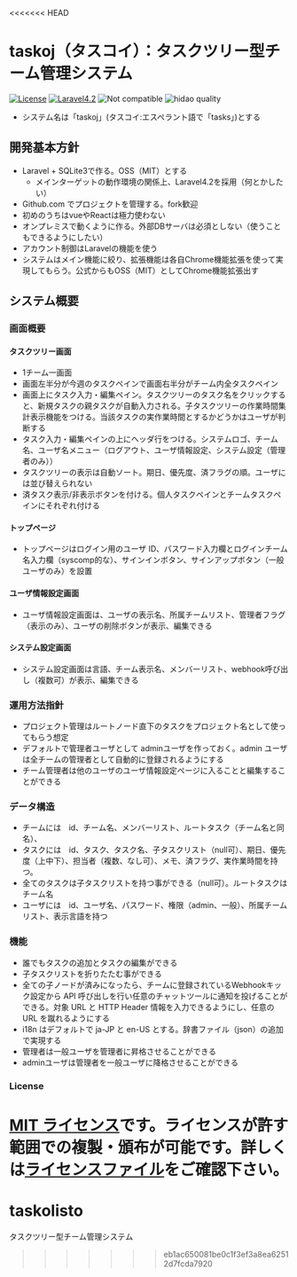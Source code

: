 <<<<<<< HEAD
# taskoj（タスコイ）：タスクツリー型チーム管理システム

[![License](https://poser.pugx.org/laravel/framework/license.svg)](https://packagist.org/packages/laravel/framework)
[![Laravel4.2](https://img.shields.io/badge/Framework-Laravel4.2-blue.svg)](http://laravel.jp/)
![Not compatible](https://img.shields.io/badge/IE-Not_compatible-red.svg)
![hidao quality](https://img.shields.io/badge/hidao-quality-orange.svg)

- システム名は「taskoj」(タスコイ:エスペラント語で「tasks」)とする

## 開発基本方針
- Laravel + SQLite3で作る。OSS（MIT）とする
    - メインターゲットの動作環境の関係上、Laravel4.2を採用（何とかしたい）
- Github.com でプロジェクトを管理する。fork歓迎
- 初めのうちはvueやReactは極力使わない
- オンプレミスで動くように作る。外部DBサーバは必須としない（使うこともできるようにしたい）
- アカウント制御はLaravelの機能を使う
- システムはメイン機能に絞り、拡張機能は各自Chrome機能拡張を使って実現してもらう。公式からもOSS（MIT）としてChrome機能拡張出す

## システム概要
### 画面概要
#### タスクツリー画面
- 1チーム一画面
- 画面左半分が今週のタスクペインで画面右半分がチーム内全タスクペイン
- 画面上にタスク入力・編集ペイン。タスクツリーのタスク名をクリックすると、新規タスクの親タスクが自動入力される。子タスクツリーの作業時間集計表示機能をつける。当該タスクの実作業時間とするかどうかはユーザが判断する
- タスク入力・編集ペインの上にヘッダ行をつける。システムロゴ、チーム名、ユーザ名メニュー（ログアウト、ユーザ情報設定、システム設定（管理者のみ））
- タスクツリーの表示は自動ソート。期日、優先度、済フラグの順。ユーザには並び替えられない
- 済タスク表示/非表示ボタンを付ける。個人タスクペインとチームタスクペインにそれぞれ付ける

#### トップページ
- トップページはログイン用のユーザ ID、パスワード入力欄とログインチーム名入力欄（syscomp的な）、サインインボタン、サインアップボタン（一般ユーザのみ）を設置

#### ユーザ情報設定画面
- ユーザ情報設定画面は、ユーザの表示名、所属チームリスト、管理者フラグ（表示のみ）、ユーザの削除ボタンが表示、編集できる

#### システム設定画面
- システム設定画面は言語、チーム表示名、メンバーリスト、webhook呼び出し（複数可）が表示、編集できる

### 運用方法指針
- プロジェクト管理はルートノード直下のタスクをプロジェクト名として使ってもらう想定
- デフォルトで管理者ユーザとして adminユーザを作っておく。admin ユーザは全チームの管理者として自動的に登録されるようにする
- チーム管理者は他のユーザのユーザ情報設定ページに入ることと編集することができる

### データ構造
- チームには　id、チーム名、メンバーリスト、ルートタスク（チーム名と同名）、
- タスクには　id、タスク、タスク名、子タスクリスト（null可）、期日、優先度（上中下）、担当者（複数、なし可）、メモ、済フラグ、実作業時間を持つ。
- 全てのタスクは子タスクリストを持つ事ができる（null可）。ルートタスクはチーム名
- ユーザには　id、ユーザ名、パスワード、権限（admin、一般）、所属チームリスト、表示言語を持つ

### 機能
- 誰でもタスクの追加とタスクの編集ができる
- 子タスクリストを折りたたむ事ができる
- 全ての子ノードが済みになったら、チームに登録されているWebhookキック設定から API 呼び出しを行い任意のチャットツールに通知を投げることができる。対象 URL と HTTP Header 情報を入力できるようにし、任意の URL を蹴れるようにする
- i18n はデフォルトで ja-JP と en-US とする。辞書ファイル（json）の追加で実現する
- 管理者は一般ユーザを管理者に昇格させることができる
- adminユーザは管理者を一般ユーザに降格させることができる

### License

[MIT ライセンス](http://opensource.org/licenses/MIT)です。ライセンスが許す範囲での複製・頒布が可能です。詳しくは[ライセンスファイル](http://opensource.org/licenses/MIT)をご確認下さい。
=======
# taskolisto
タスクツリー型チーム管理システム
>>>>>>> eb1ac650081be0c1f3ef3a8ea62512d7fcda7920
